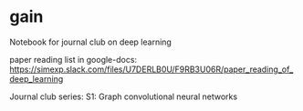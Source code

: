# gain

Notebook for journal club on deep learning

paper reading list in google-docs: 
    https://simexp.slack.com/files/U7DERLB0U/F9RB3U06R/paper_reading_of_deep_learning

Journal club series:
S1: Graph convolutional neural networks

